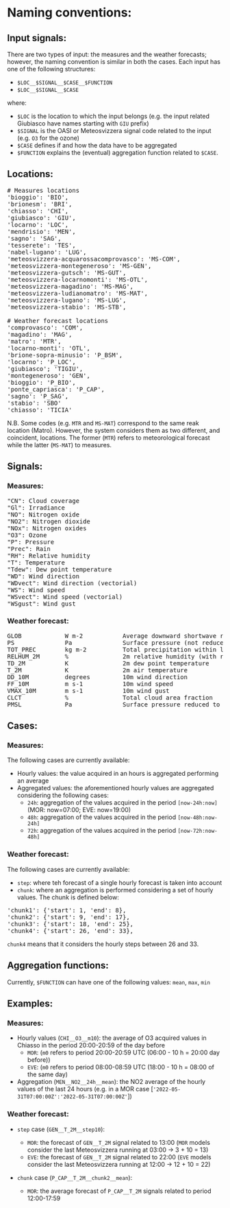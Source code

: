 #  Naming conventions:

## Input signals:

There are two types of input: the measures and the weather forecasts; however, the naming convention is similar in both the cases.
Each input has one of the following structures:

* `$LOC__$SIGNAL__$CASE__$FUNCTION`
* `$LOC__$SIGNAL__$CASE`

where:
* `$LOC` is the location to which the input belongs (e.g. the input related Giubiasco have names starting with `GIU` prefix)
* `$SIGNAL` is the OASI or Meteosvizzera signal code related to the input (e.g. `O3` for the ozone) 
* `$CASE` defines if and how the data have to be aggregated
* `$FUNCTION` explains the (eventual) aggregation function related to `$CASE`.

## Locations:

<pre>
# Measures locations
'bioggio': 'BIO',
'brionesm': 'BRI',
'chiasso': 'CHI',
'giubiasco': 'GIU',
'locarno': 'LOC',
'mendrisio': 'MEN',
'sagno': 'SAG',
'tesserete': 'TES',
'nabel-lugano': 'LUG',
'meteosvizzera-acquarossacomprovasco': 'MS-COM',
'meteosvizzera-montegeneroso': 'MS-GEN',
'meteosvizzera-gutsch': 'MS-GUT',
'meteosvizzera-locarnomonti': 'MS-OTL',
'meteosvizzera-magadino': 'MS-MAG',
'meteosvizzera-ludianomatro': 'MS-MAT',
'meteosvizzera-lugano': 'MS-LUG',
'meteosvizzera-stabio': 'MS-STB',

# Weather forecast locations
'comprovasco': 'COM', 
'magadino': 'MAG', 
'matro': 'MTR', 
'locarno-monti': 'OTL', 
'brione-sopra-minusio': 'P_BSM', 
'locarno': 'P_LOC', 
'giubiasco'; 'TIGIU', 
'montegeneroso': 'GEN', 
'bioggio': 'P_BIO', 
'ponte_capriasca': 'P_CAP',
'sagno': 'P_SAG', 
'stabio': 'SBO'
'chiasso': 'TICIA'
</pre>

N.B. Some codes (e.g. `MTR` and `MS-MAT`) correspond to the same reak location (Matro). However, the system considers 
them as two different, and coincident, locations. The former (`MTR`) refers to meteorological forecast while the latter (`MS-MAT`)
to measures.

## Signals:

### Measures:

<pre>
"CN": Cloud coverage
"Gl": Irradiance
"NO": Nitrogen oxide
"NO2": Nitrogen dioxide 
"NOx": Nitrogen oxides
"O3": Ozone
"P": Pressure
"Prec": Rain
"RH": Relative humidity
"T": Temperature
"Tdew": Dew point temperature
"WD": Wind direction
"WDvect": Wind direction (vectorial)
"WS": Wind speed
"WSvect": Wind speed (vectorial)
"WSgust": Wind gust
</pre>

### Weather forecast:

<pre>
GLOB            W m-2           Average downward shortwave radiation flux at surface within last 3h
PS              Pa              Surface pressure (not reduced)
TOT_PREC        kg m-2          Total precipitation within last 3h
RELHUM_2M       %               2m relative humidity (with respect to water)
TD_2M           K               2m dew point temperature
T_2M            K               2m air temperature
DD_10M          degrees         10m wind direction
FF_10M          m s-1           10m wind speed
VMAX_10M        m s-1           10m wind gust
CLCT            %               Total cloud area fraction
PMSL            Pa              Surface pressure reduced to msl
</pre>

## Cases:

### Measures:

The following cases are currently available:

* Hourly values: the value acquired in an hours is aggregated performing an average
* Aggregated values: the aforementioned hourly values are aggregated considering the following cases:
  * `24h`: aggregation of the values acquired in the period `[now-24h:now]` (MOR: now=07:00; EVE: now=19:00) 
  * `48h`: aggregation of the values acquired in the period `[now-48h:now-24h]` 
  * `72h`: aggregation of the values acquired in the period `[now-72h:now-48h]` 

### Weather forecast:

The following cases are currently available:

* `step`: where teh forecast of a single hourly forecast is taken into account
* `chunk`: where an aggregation is performed considering a set of hourly values. The chunk is defined below:

<pre>
'chunk1': {'start': 1, 'end': 8},
'chunk2': {'start': 9, 'end': 17},
'chunk3': {'start': 18, 'end': 25},
'chunk4': {'start': 26, 'end': 33},
</pre>

`chunk4` means that it considers the hourly steps between 26 and 33.

## Aggregation functions:

Currently, `$FUNCTION` can have one of the following values: `mean`, `max`, `min` 


## Examples:

### Measures:

* Hourly values (`CHI__O3__m10`): the average of O3 acquired values in Chiasso in the period 20:00-20:59 of the day before 
  * `MOR`: (`m0` refers to period 20:00-20:59 UTC (06:00 - 10 h = 20:00 day before))
  * `EVE`: (`m0` refers to period 08:00-08:59 UTC (18:00 - 10 h = 08:00 of the same day)
* Aggregation (`MEN__NO2__24h__mean`): the NO2 average of the hourly values of the last 24 hours (e.g. in a MOR case [`'2022-05-31T07:00:00Z':'2022-05-31T07:00:00Z'`])

### Weather forecast:

* `step` case (`GEN__T_2M__step10`):
  * `MOR`: the forecast of `GEN__T_2M` signal related to 13:00 (`MOR` models consider the last Meteosvizzera running at 03:00 -> 3 + 10 = 13)
  * `EVE`: the forecast of `GEN__T_2M` signal related to 22:00 (`EVE` models consider the last Meteosvizzera running at 12:00 -> 12 + 10 = 22)

* `chunk` case (`P_CAP__T_2M__chunk2__mean`):
  * `MOR`: the average forecast of `P_CAP__T_2M` signals related to period 12:00-17:59
  


